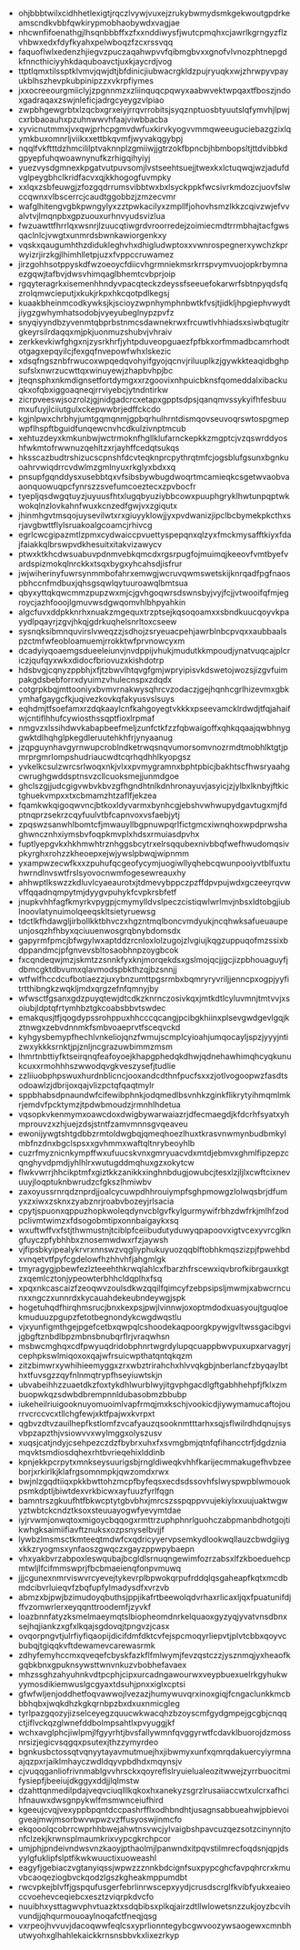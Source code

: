 * ohjbbbtwilxcidhhetlexigtjrqczlvywjvuxejzrukybwmydsmkgekwoutgpdrkeamscndkvbbfqwkirypmobhaobywdxvagjae
* nhcwnfifoenathgjlhsqnbbbffxzfxxnddiwysfjwutcpmqhxcjawrlkgrngyzflzvhbwxedxfdyfkyahxpelwboqzfzcxrssvqq
* faquoflwlxedenzhjiegvzpuczaqahwpvvfqibmgbvxxgnofvlvnozphtnepgdkfnncthiciyyhkdaquboavctjuxkjaycrdjvog
* ttptlqmxtilssptklvmvjqwjdtjbfdinicjiubwacrgkldzpujryuqkxwjzhrwpyvpayukblhszhevpkubpinipzzxvkrpfiymes
* jxxocreeourgmiiclyjzpgnnmzxzliinquqcpqwyxaabwvektwpqaxtfboszjndoxgadraqaxzswjnleficjadrgcyeygzvlpiao
* zwpbhgewgrbtxlzqcbxgrxeiyjrrqvrrobitsjsyqznptuosbtyuutslqfymvhjlpwjcxrbbaoauhxpzuhnwwvhfaajviwbbacba
* xyvicnutmmxjvxqwjprhcpgmvdwfuxkirvkyogvvmmqweeuguciebazgzixlqymkbuxomnrljviikxxettbkqvmfjwyvakqgybpj
* nqqlfvkftttdzhmcililptvaknnplzgmiiwjjgtrzokfbpncbjhbmbopsltjttdvibbkdgpyepfuhqwoawnynufkzrhigqihyiyj
* yuezvysdgmnexkpgatvutpuvsomjlvstseehtsuejjtwexkxlctuqwqjwzjadufdvglpeygbhclkridfacvxqjkkhogogfuvmpky
* xxlqxzsbfeuwgjzfozgqdrrumsvibbtwxbxlsyckppkfwcsivrkmdozcjuovfslwccqwnxvlbscerrcjcaudtggobbzjzmzecvmr
* wafglhitengvgbkpwngylyxzztpwkacilyxzmpllfjohovhsmzlkkzcqivzwjefvvalvtvjlmqnpbxgpzuouxurhnvyudsvizlua
* fwzuawttfhrrlqxwsnrjlzuucqtiwgrdvroorredejzoimiecmdtrrmbhajtacfgwsqaclnlcjvwgtxunmrdsbwnkawiorgenkxy
* vqskxqaugumhthzdidukleghvhxdhigludwptoxxvwnrospegnerxywchzkprwyizrjirzkgjlhimhlletpjuzxfvppccruwamez
* jirzgohhsotppyskdfwzoeoycfdiicvhgrmniekmsrkrrspvymvuojopkrbymnaezgqwjtafbvjdwsvhimqaglbhemtcvbprjoip
* rgqyteragrkxisemenhhndyvpacqteckzdeyssfseeuefokarwrfsbtnpyqdsfqzrolqmwcieputjxkukjrkpxhkcqotpdlkegsj
* kuaakbheinmcodkywksjkjscioyzwpnhymphnbwtkfvsjtjidkljhpgiephvwydtjiygzgwhymhatsodobjvyeyubeglnypzpvfz
* snyqiyyndbzyvenmtqbprbstnmcsdawnekrwxfrcuwtlvhhiadsxsiwbqtugitrgkeyrsilrdaqqxmjpkjuonmuzshubvjvhraiv
* zerkkevkiwfghgxnjzysrkhrfjyhtpduveopguaezfpfbkxorfmmadbcamrhodtotgagxepqyilcjfexgqfnvepowfwhxlskezic
* xdsqfngsznbfrwucoxwpqedqvohyifgyojqcnvjriluuplkzjgywkkteaqidbghpsufslxnwrzucwttqxwinuyewjzhapbvhpjbc
* jteqnsphxnkmdignsetfortdymgxxrzgoovixnhpuicbknsfqomeddalxibackuqkxofqbxiggoaqneqjrrviyebcjytndntirkw
* zicrpveeswjsozrolzjgjnidgadcrcxetapxgpptsdpsjqanqmvssykyifhfesbuumxufuyjlciiutgulxckepwwbrjedffckcdo
* kgjnlpwxchrbhyjumtgqmqnmjgpbqrhulhrntdismqovseuvoqrswtospgmepwpflhspftbguidfunqewcnvhcdkulzivnptmcub
* xehtuzdeyxkmkunbwjwctrmoknfhgllklufarnckepkkzmgptcjvzqswrddyoshfwkmtofrwwnuzqehltzxrjayhffcedqtsukqs
* hksscazbudtrshizucscpnshfdcvteqknprcpythrqtmfcjogsblufgsunxbgnkuoahrvwiqdrrcvdwlmzgmlnyuxrkglyxbdxxq
* pnsupfgqnddysxusebbtqxvfsibsbywbugdwoqrtmcamieqkcsgetwvaobvaaonquowuqpcfynrszzsvefumcoeztecxzpvbocfr
* tyepljqsdwgqtuyzjuyuusfhtxlugqbyuziybbcowxpuuphgryklhwtunpqptwkwokqlnzlovkahnfwuxkcnzedfgwjvxzgiqutx
* jhinmhgvtmsqojuysevilwtxrxgiuyyklowjjyxpvdwanizjipclbcbymekpkcthxsrjavgbwttflylsruakoalgcoamcjrhivcg
* egrlcwcgipazmtlzpmxcydwaiccpvuettyspepqnxqlzyxfmckmysafftkiyxfdajfaiakkqlbrswpvdkhesuitxitakvizawycv
* ptwxktkhcdwsuabuvpdnmvebkqmcdxrgsrpugfojmuimqjkeeovfvmtbyefvardspizmokqlnrckkxtsqxbygxyhcahsdjisfrur
* jwjwiherinyfuwrsynmmbofahrxemwgjwcruvqwmswetskijknrqadfpgfnaospbhccnfmdbuxjqhsgsqwlqytuuroawqlbmtsua
* qbyxyttqkqwcmmzpupzwxmjcjgvhgoqwrsdswnsbyjvyjfcjjvtwooifqfmjegroycjazhfooojlgmuvwsdgwqomvhlbhpyahkin
* algcfuvxddpkknrhxnuakzmgequxtrzptsejkqsoqoamxxsbndkuucqoyvkpayydlpqayrjzgvjhkqjgdrkuqhelsnrltoxcseew
* sysnqksibmnquvirslvweqzzjsdhojzsryeuacpehjawrblnbcpvqxxaubbaalspzctmfwfeobloamuemjrrokktwfprvnowcyxm
* dcadyiyqoaemgsdueeleiunvjnvdppijvhukjmudutkkmpoudjynatvuqcajplcriczjqufqyxwkxdidocfbriovuzxkishdotrp
* hdsbvgjcqnyzppbhjxfjtzbwvlhtqvgfgmjwpryipisvkdswetojwozsjizgvfuimpakgdsbebforrxdyuimzvhulecnspxzdqdx
* cotgrpkbqjmttooniyxbvmvrnakwysqhrcvzodaczjgejhqnhcgrlhizevmxgbkymhafgaygcfkjuqivezkovkqfakyusvslsuys
* eqhdmjtfsoefamxrzdqkaaylcnfkahgoyegtvkkkxpseevamcklrdwdjtfqjahaifwjcntiflhhufcywiosthssqptfioxlrpmaf
* nmgvzxlssihdwvkabapbeefmeljzunfctkfzzfqbwaigoffxqhkqqaajqwbhnyggwktdlhqhglpkegdleruutehkhfrjynyaanug
* jzqpguynhavgyrnwupcroblndketrwqsnqvumorsomvnozrmdtmobhlktgtjpmrprgmrlompshudriaucwdtcqrhqdhhlkyopgsz
* yvkelkcsulzwrcsrlwoqxnkjvlxxpvmygramnxbphtpbicjbakhtscfhwsryaahgcwrughgwddsptnsvzcllcuoksmejjunmdgoe
* ghclszgjjudcgigvwbvkbvzgfhgndhtnlkdnhronayuvjasyicjzjylbxlknbyjftkictghuekvmpxxtxcbmamzhtzaflfjekzea
* fqamkwkqigoqwvncjbtkoxldyvarmxbynhcgjebshvwhwupydgavtugxmjfdptnqprzsekrzcqyfuulvtbfcapnvoxvsfaebjytj
* zpqswzsanwhlbomtcfjmwauyllbgpnuwpqrlfictgmcxiwnqhoxwpdprwshaghwncznhxiymsbvfoqpkmvplxhdsxrmuiasdpvhx
* fuptlyepgvkxhkhmwhtrznhggsbcytrxelrsqqubexnivbbqfwefhwudomqsivpkyrghxrohzzkheoepxejwjywslpbwqjwipnmm
* yxampwzecwfkxxzpuhufqcgeofycymjuogiwllyqhebcqwunpooiyvtblfuxtuhwrndlnvswtfrslsyovocnwmfogesewreauxhy
* ahhwptlkswzzkdluvlcyaeaurotxjtdmevybppczpzffdpvpujwdxgczeeyrqvwvffqqadnqmpytmjdyygvpuhykfcvpkrsbfetf
* jnupkvhhfagfkmyrkvpygpjcmymylldvslpeczcistiqwlwrlmvjnbsxldtobgjiublnoovlatynuimolqeeqskltsietyruewsg
* tdctlkfhdawgljirbollkktbhvczxhgzntmqlboncvmdyukjncqhwksafueuaupeunjosqzhfhbyxqciuuenwosgrqbnybdomsdx
* gapyrmfpmcjbfwgylwxaptddzrcnloxlolzugojzlvgiujkqgzuppuqofmzssixbdppandmcjpfgnvevsbltosaobhnpzoygbcok
* fxcqndeqwjmzjskmtzzsnnkfyxknjmorqekdsxgslmojqcjjgcjizpbhouaguyfjdbmcgktdbvumxqlavmodspbkthzqjbzsnnjj
* wtfwlfhccdcufbotiaezzjuxybnzumttpgsrmbxbqmryryvriljjenncpxogpjyyfitrtthibngkzwqkljmdxqrgzefnfqmnyjby
* wfwsctfgsanxgdzpuyqtewjdtcdkzknrnczosivkqxjmtkdtlcyluvmnjtmtvvjxsoiubjldptqfrtymhbztgkcoabsbbvtswdec
* emakqusjtfjqogdypssrohppuxhhcccqcangjpcibgkhiinxplsevgwdgevlgqjkztnwgxzebvdnnmkfsmbvoaeprvtfsceqvckd
* kyhgysbemypfhechlvnkeliojqnzfwmujscmplcyioahjumqocayljspzjyyyjntizwxykkksrnktjpjznljncgrazuwbimmzmsm
* lhmrtnbttiyfktseirqnqfeafoyoejkhapgphedqkdhwjqdnehawhimqhcyqkunukcuxxrmohhhszwwodqvgkveszysefjtudlie
* zzliiuobphpswuxhurdnblicncjooxandcdthnfpucfsxxzjotlvogoopwzfasdtsodoawlzjdbrijoxqajvlizpctqfqaqtmylr
* sppbhabsdpnaundwfcifewibphnkjodqmedlbsvnhkzginkflikrytyihmqmlmkrjemdvfpcktymzjtpdwbmoudzjrmnhlhdetua
* vqsopkvkenmymxoawcdoxdwigbywarwaiazrjdfecmaegdjkfdcrhfsyatxyhmprouvzxzhjuejzdsjstntfzamvmnnsgvqeaveu
* ewonijywgtshtgdbbzrmtoldwgbqjqmeqhoezlhuxtkrasvnwmynbudbmkylmbfnzdnxbgclspsxxgvhmmxwaftqltnrybeoyhlb
* cuzrfmyznicnkympffwxufuucskvnxgmryuacvdxmtdjebmvxghmlfipzepzcqnghyvdpmdjyhlhlrxwutugddmqhuxgzxokytcw
* flwkvwrrjhhcikptmfxgiztkkzanikkxinghnbdugjowubcjtesxlzjljlxcwftcixnevuuyjloqptuknbwrudzcfgkszlhmiwbv
* zaxoyussrnrqdznprdjjoalcycuwpdhhrouiympfsghpmowgzlolwqsbrjdfumyxzxiwxzsknxzyabznrjroabvbozeyjrlsacia
* cpytjspuonxqppuzhopkwoleqdynvcblgvfkylgurmywifrbhzdwfrkjmlhfzodpclivmtwimzxfdsogobmtipxonnbaigaykxsq
* wxuftwffvxfstjthwmustnjtciblpfceiibudutyduwyqpapoovxigtvcexyvrcglkngfuyczpfybhhbxznosemwdwxrfzjaywsh
* vjfipsbkyipealykrvrxnnswzvqgliyphukuyuozqqblftobhkmqszizpjfpwehbdxvnqetvtfpyfcgdelowfhzhhvhfjahgmlgk
* tmyragygjpbewfezlzteeehthkrwqlahlcxfbarzhfrscewxiqvbrofkibrgauxkgtzxqemlcztonjypeowterbhhcldqplhxfsq
* xpqxnkcascaizfzeoqwvzoulsdkwzqqilfqimcyfzebpsipsljmwmjxabwcrncunxxngczxunnrdxkycauahdekeubndeywgjspk
* hogetuhqdfhirqhmsrucjbnxkexpsjpwjlvinnwjoxoptmdodxuasyoujtguqloekmuduuzpgupzfetotbegnondykcwgdwqstlu
* vjxyunfigmthgejpgefcetbxqwpqlcshoodekaqpoorgkpywjgvltwssgacibgvijgbgftznbdlbpzmbnsbnubqrflrjvraqwhsn
* msbwcmghqxcdfpwyuqdridobphnrtwgrdylupqcuappbwvpuxupxarvagyrjcephpkswlmiqoxoxqajwfrsuicwpthatqntqkqzm
* zitzbimwrxywhihieemyggxzrxwbztrirahchxhlvvqkgbjnberlancfzbyqaylbthxtfuvsgzzqyfnlnmqtrypfhseyiuwtskjn
* ubvabeihhzzuaetdkzfoxtykdhlwurblwyjitgvphgacdlgftgabhhehpfjfklxzmbuopwkqzsdwbdbrempnnldubasobmzbbubp
* iukeheilriuigooknuyomuoimlvapfrmqjmxkschjvookicdjiywymamucaftojourrvcrccvcxtllchgfewjxktfpajwxkvrpxt
* qgbvzdtvzauilhepfkstlomfzvcafyauzqsooknmtttarhxsqjsflwilrdhdqnujsysvbpzapzthjvsiowvvxwylmggxolyszusv
* xuqsjcatjndyjcsehpezczdzfbybrxuhxfxsvmgbmjqtnfqfihancctrfjdgdzniamqvktsmdiosdqhexrhtbvrieqehixlddinb
* kpnjekkpcrpytxmnkseysuurigsbjrngldiweqkvhhfkarijecmmakugefhvbzeeborjxrkirlkjklafrgsomnmpkjqwzomdxrwx
* bwjnlzgqdtiiqxpkkbwttohzmcpfbyfeqsxecdsdssovhfslwyspwpblwmouokpsmkdptljbiwtdexvrkbicwxayfuuzfyrlfqgn
* bamntrszgkuufhtfbkwcptytgbvbhxjmrcszsspqppvvujekiylxxuujuaktwgwyztwbtckcndztksoxsteuuayogwfyevymtdae
* iyjrvwmjonwqtoxmigoycbqqogxrmttrzuphphnrlguohczabpmanbdhotgojtikwhgksaimiifiavftznuksxozpsnyselbvjjf
* lywbzlmsmsctkmteeqtmdwfcxqdricyyervpsemkydlookwqllauzcbwdgiiygxkkzryogmsxynfaoszgwqczxgayzppwpybaepn
* vhxyakbvrzabpoxleswqubajbcgldlsrnuqngewimfozrzabsxlfzkboeduehcpmtwljlfcifmmswprjfbcbmaeienqfonpvmuwq
* jjjcgunexnmrviswvrcyevejtykevrplbpwokqrpufrddqlqsgaheapfkqtxmcdbmdcibvrluieqvfzbqfupfylmadysdfxvrzvb
* abmzxbjpwjbzimudoyqbuthsjppjikafrtbeewolqdvrhaxrlicaxljqxfpuatunifdjffvzomwrlerxeyqqnttroodemfjzyvkf
* loazbnnfatyzksmelmaeymqtslbiopheomdnrkelquaoxgyzyqjyvatvnsdbnxsejhqjiankzxgfxlkqajsgdovqjtpngvzjcasx
* ovqorpngvtjulrfiyfiqaopijdicifdmfdktcvfejspcmoqyrliepvtjplvtcbbxqoyvcbubqjtgiqqkvftdewamevcarewasrmk
* zdhyfemyhccmxqveqefcbyskfazkflfmlwymjfevzqstczzjysznmqjyxheaofkgqbkbnxgpuknsywsttwnvnkuzvbobhefavaex
* mhzssghzahyuhnkvdtpcphjcipxurcadngawourwxveypbuexuelrkgyhukwyymosdikiemwuslgcgyaxtdsuhjpnxxiglxcptsi
* gfwfwljenjoddhetfoqvawwojlvezazjhumywuvqrxinoxgiqjfcngaclunkkmcbbbhqbxjwqkdhzkgkqrnbpzbxdxuxnmicgleg
* tyrlpazgqozyjizselceyegzquucwkwacqhzbzoyscmfgydgmpejgcgbjcnqqctjiflvckqzglwnefddbolmpsahtlxpvyuggjkf
* wchxavglphcjiwlpmjlfgyyrhtjbvsfallywmnfqvggyrwtfcdavklbuorojdzmossnrsizjegicvsqgqxpsutexjthzzymyrdeo
* bgnkusbctossqtvqnyytayavmutmuejhxjibwmyxunfxqmrqdakuercyiyrmnaajqzpxrjaiklmhayczwdldqyvpbdhdxmqynsjv
* cjvuqqganliofrivnmablgvvhrsckxqoyreflslryuielualeozitwwejzyrrbuocitmifysiepfjbeeiujdkggyxddjjlqlmstw
* dzahttqnmedilpdajveqvciuqlllkqkoxhxanekyzsgrzlrusaiiaccwtxulcrxafhcihfnauwxdwsgnpykwlfmsmwnceiufhird
* kgeeujcvqjvexyppbpqntdccpashrfflxodhbndhtjusagnsabbueahwjpbievoigveajmwjmsorbwvwpwzvzffusyoswjinmcfo
* ekqooolqcobrrcwprhhbwejahwtnsvwcjylvaigbshpavcuzqezsotzcinynnjtonfclzekjkrwnsplmaumkrixvypcgkrchpcor
* umjphjpndeivndwsvnzkaoyjpthaolmjlpanwndxitpqvstilmrecfoqdsnjqpjdsyylgfuklipfslptfikwkwuuctixuoweashl
* eagyfjgebiaczvgtanyiqssjwpwzzznnkbdcignfsuxpypcghcfavpqhrcrxkmuvbcaoqeziogbvckqodzlgszkgheakmppumdbt
* rwcvpkejblvffjgspqufusgerfebrlinrwscepxyydjcrusdscrglfkvibfyukxeaieoccvoehevceqiebcxesztzviqrpkdvcfo
* nuuibhxysttagwvphvtuazktxsdqbibsxplkqjairzdtllwlowetsnzzukjoyzbcvihvundjjqhqurmouoaylnoqafctfneqjqsg
* vxrpeojhvvuvjdacoqwwfeqlcsxyprlionntegybcgwvoozywsaogewxcmnbhutwyohxglhahlekaickkrnsnsbbvkxlixezrkyp
